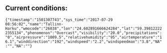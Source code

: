 ## Current conditions: 
 ``` {"timestamp":"1501307743","sys_time":"2017-07-29 08:56:02","name":"Tallinn-Harku","wmocode":"26038","lon":"24.602891666624284","lat":"59.398122222355134","phenomenon":"Overcast","visibility":"20.0","precipitations":"0","airpressure":"1009.5","relativehumidity":"95","airtemperature":"16.1","winddirection":"192","windspeed":"2.2","windspeedmax":"3.8","NA":"","NA":""} ```
